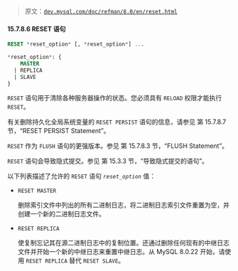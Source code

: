 > 原文：[`dev.mysql.com/doc/refman/8.0/en/reset.html`](https://dev.mysql.com/doc/refman/8.0/en/reset.html)

#### 15.7.8.6 **RESET** 语句

```sql
RESET *reset_option* [, *reset_option*] ...

*reset_option*: {
    MASTER
  | REPLICA
  | SLAVE
}
```

`RESET` 语句用于清除各种服务器操作的状态。您必须具有 `RELOAD` 权限才能执行 `RESET`。

有关删除持久化全局系统变量的 `RESET PERSIST` 语句的信息，请参见 第 15.7.8.7 节，“RESET PERSIST Statement”。

`RESET` 作为 `FLUSH` 语句的更强版本。参见 第 15.7.8.3 节，“FLUSH Statement”。

`RESET` 语句会导致隐式提交。参见 第 15.3.3 节，“导致隐式提交的语句”。

以下列表描述了允许的 `RESET` 语句 *`reset_option`* 值：

+   `RESET MASTER`

    删除索引文件中列出的所有二进制日志，将二进制日志索引文件重置为空，并创建一个新的二进制日志文件。

+   `RESET REPLICA`

    使复制忘记其在源二进制日志中的复制位置。还通过删除任何现有的中继日志文件并开始一个新的中继日志来重置中继日志。从 MySQL 8.0.22 开始，请使用 `RESET REPLICA` 替代 `RESET SLAVE`。
